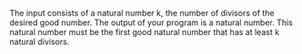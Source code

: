 The input consists of a natural number k, the number of divisors of the desired good number.
The output of your program is a natural number. This natural number must be the first good natural number that has at least k natural divisors.